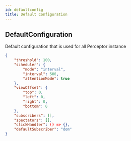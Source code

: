 ```yaml
---
id: defaultconfig
title: Default Configuration
---
```


## DefaultConfiguration

Default configuration that is used for all Perceptor instance

```json
{
	"threshold": 100,
	"scheduler": {
		"mode": "interval",
		"interval": 500,
		"attentionMode": true
	},
	"viewOffset": {
		"top": 0,
		"left": 0,
		"right": 0,
		"bottom": 0
	},
	"subscribers": [],
	"spectators": [],
	"clickHandler": () => {},
	"defaultSubscriber": "dom"
}
```
